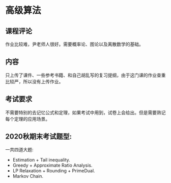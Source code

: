 # 高级算法

## 课程评论
作业比较难，尹老师人很好。需要概率论、图论以及离散数学的基础。

## 内容
只上传了课件、一些参考书籍、和自己胡乱写的复习提纲，由于这门课的作业查重比较严，所以没有上传作业。

## 考试要求
不需要特别的去记忆公式和定理，如果考试中用到，试卷上会给出。但是需要熟记每个定理的应用场景。

## 2020秋期末考试题型:
一共四道大题:
- Estimation + Tail inequality.
- Greedy + Approximate Ratio Analysis.
- LP Relaxation + Rounding + PrimeDual.
- Markov Chain.
